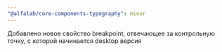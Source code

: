 ```yaml
---
"@alfalab/core-components-typography": minor
---
```


Добавлено новое свойство breakpoint, отвечающее за контрольную точку, с которой начинается desktop версия
